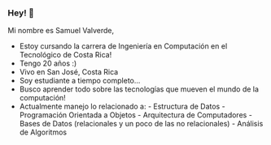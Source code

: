 ### Hey! 👋

Mi nombre es Samuel Valverde, 

  - Estoy cursando la carrera de Ingeniería en Computación en el Tecnológico de Costa Rica!
  - Tengo 20 años :)
  - Vivo en San José, Costa Rica
  - Soy estudiante a tiempo completo...
  - Busco aprender todo sobre las tecnologías que mueven el mundo de la computación!
  - Actualmente manejo lo relacionado a:
        -  Estructura de Datos
        -  Programación Orientada a Objetos
        -  Arquitectura de Computadores
        -  Bases de Datos (relacionales y un poco de las no relacionales)
        -  Análisis de Algoritmos

<!--
**samvalverde/samvalverde** is a ✨ _special_ ✨ repository because its `README.md` (this file) appears on your GitHub profile.

Here are some ideas to get you started:

- 🔭 I’m currently working on ...
- 🌱 I’m currently learning ...
- 👯 I’m looking to collaborate on ...
- 🤔 I’m looking for help with ...
- 💬 Ask me about ...
- 📫 How to reach me: ...
- 😄 Pronouns: ...
- ⚡ Fun fact: ...
-->
